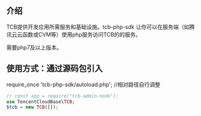 ## 介绍
TCB提供开发应用所需服务和基础设施。tcb-php-sdk 让你可以在服务端（如腾讯云云函数或CVM等）使用php服务访问TCB的的服务。

需要php7及以上版本。

## 使用方式：通过源码包引入
require_once 'tcb-php-sdk/autoload.php'; //相对路径自行调整 

```php
// const app = require("tcb-admin-node");
use TencentCloudBase\TCB;
$tcb = new TCB([]);
```
